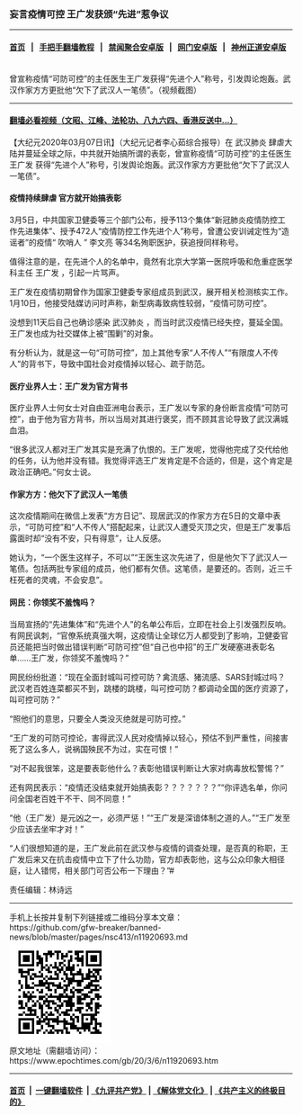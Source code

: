 ### 妄言疫情可控 王广发获颁“先进”惹争议
------------------------

#### [首页](https://github.com/gfw-breaker/banned-news/blob/master/README.md) &nbsp;&nbsp;|&nbsp;&nbsp; [手把手翻墙教程](https://github.com/gfw-breaker/guides/wiki) &nbsp;&nbsp;|&nbsp;&nbsp; [禁闻聚合安卓版](https://github.com/gfw-breaker/bn-android) &nbsp;&nbsp;|&nbsp;&nbsp; [网门安卓版](https://github.com/oGate2/oGate) &nbsp;&nbsp;|&nbsp;&nbsp; [神州正道安卓版](https://github.com/SzzdOgate/update) 



<div><img alt="" class="aligncenter wp-post-image" src="https://i.epochtimes.com/assets/uploads/2020/01/Untitled-12-600x400.jpg"/>
<div class="red16 caption">
 曾宣称疫情“可防可控”的主任医生王广发获得“先进个人”称号，引发舆论炮轰。武汉作家方方更批他“欠下了武汉人一笔债”。（视频截图）
</div>
</div><hr/>

#### [翻墙必看视频（文昭、江峰、法轮功、八九六四、香港反送中...）](https://github.com/gfw-breaker/banned-news/blob/master/pages/link3.md)

<div><p>
 【大纪元2020年03月07日讯】（大纪元记者李心茹综合报导）在
 <ok href="https://www.epochtimes.com/gb/tag/%E6%AD%A6%E6%B1%89%E8%82%BA%E7%82%8E.html">
  武汉肺炎
 </ok>
 肆虐大陆并蔓延全球之际，中共就开始搞所谓的表彰，曾宣称疫情“可防可控”的主任医生
 <ok href="https://www.epochtimes.com/gb/tag/%E7%8E%8B%E5%B9%BF%E5%8F%91.html">
  王广发
 </ok>
 获得“先进个人”称号，引发舆论炮轰。武汉作家方方更批他“欠下了武汉人一笔债”。
</p>
<h4>
 疫情持续肆虐 官方就开始搞表彰
</h4>
<p>
 3月5日，中共国家卫健委等三个部门公布，授予113个集体“新冠肺炎疫情防控工作先进集体”、授予472人“疫情防控工作先进个人”称号，曾遭公安训诫定性为“造谣者”的疫情“
 <ok href="https://www.epochtimes.com/gb/tag/%E5%90%B9%E5%93%A8%E4%BA%BA.html">
  吹哨人
 </ok>
 ”
 <ok href="https://www.epochtimes.com/gb/tag/%E6%9D%8E%E6%96%87%E4%BA%AE.html">
  李文亮
 </ok>
 等34名殉职医护，获追授同样称号。
</p>
<p>
 值得注意的是，在先进个人的名单中，竟然有北京大学第一医院呼吸和危重症医学科主任
 <ok href="https://www.epochtimes.com/gb/tag/%E7%8E%8B%E5%B9%BF%E5%8F%91.html">
  王广发
 </ok>
 ，引起一片骂声。
</p>
<p>
 王广发在疫情初期曾作为国家卫健委专家组成员到武汉，展开相关检测核实工作。1月10日，他接受陆媒访问时声称，新型病毒致病性较弱，“疫情可防可控”。
</p>
<p>
 没想到11天后自己也确诊感染
 <ok href="https://www.epochtimes.com/gb/tag/%E6%AD%A6%E6%B1%89%E8%82%BA%E7%82%8E.html">
  武汉肺炎
 </ok>
 ，而当时武汉疫情已经失控，蔓延全国。王广发也成为社交媒体上被“围剿”的对象。
</p>
<p>
 有分析认为，就是这一句“可防可控”，加上其他专家“人不传人”“有限度人不传人”的背书下，导致中国社会对疫情掉以轻心、疏于防范。
</p>
<h4>
 医疗业界人士：王广发为官方背书
</h4>
<p>
 医疗业界人士何女士对自由亚洲电台表示，王广发以专家的身份断言疫情“可防可控”，由于他为官方背书，所以当局对其进行褒奖，而不顾其言论导致了武汉满城血泪。
</p>
<p>
 “很多武汉人都对王广发其实是充满了仇恨的。王广发呢，觉得他完成了交代给他的任务，认为他并没有错。我觉得评选王广发肯定是不合适的，但是，这个肯定是政治正确吧。”何女士说。
</p>
<h4>
 作家方方：他欠下了武汉人一笔债
</h4>
<p>
 这次疫情期间在微信上发表“方方日记”、现居武汉的作家方方在5日的文章中表示，“可防可控”和“人不传人”搭配起来，让武汉人遭受灭顶之灾，但是王广发事后露面时却“没有不安，只有得意”，让人反感。
</p>
<p>
 她认为，“一个医生这样子，不可以”“王医生这次先进了，但是他欠下了武汉人一笔债。包括两批专家组的成员，他们都有欠债。这笔债，是要还的。否则，近三千枉死者的灵魂，不会安息”。
</p>
<h4>
 网民：你领奖不羞愧吗？
</h4>
<p>
 当局宣扬的“先进集体”和“先进个人”的名单公布后，立即在社会上引发强烈反响。有网民讽刺，“官僚系统真强大啊，这疫情让全球亿万人都受到了影响，卫健委官员还能把当时做出错误判断“可防可控”但“自己也中招”的王广发硬塞进表彰名单……王广发，你领奖不羞愧吗？”
</p>
<p>
 网民纷纷批道：“现在全面封城叫可控可防？禽流感、猪流感、SARS封城过吗？武汉老百姓连菜都买不到，跳楼的跳楼，叫可控可防？都调动全国的医疗资源了，叫可控可防？”
</p>
<p>
 “照他们的意思，只要全人类没灭绝就是可防可控。”
</p>
<p>
 “王广发的可防可控论，害得武汉人民对疫情掉以轻心，预估不到严重性，间接害死了这么多人，说祸国殃民不为过，实在可恨！”
</p>
<p>
 “对不起我很笨，这是要表彰他什么？表彰他错误判断让大家对病毒放松警惕？”
</p>
<p>
 还有网民表示：“疫情还没结束就开始搞表彰？？？？？？？”“你评选名单，你问问全国老百姓干不干、同不同意！”
</p>
<p>
 “他（王广发）是元凶之一，必须严惩！”“王广发是深谙体制之道的人。”“王广发至少应该去坐牢才对！”
</p>
<p>
 “人们很想知道的是，王广发此前在武汉参与疫情的调查处理，是否真的称职，王广发后来又在抗击疫情中立下了什么功勋，官方却表彰他，这与公众印象大相径庭，让人错愕，相关部门可否公布一下理由？”#
</p>
<p>
 责任编辑：林诗远
</p>
</div>
<hr/>
手机上长按并复制下列链接或二维码分享本文章：<br/>
https://github.com/gfw-breaker/banned-news/blob/master/pages/nsc413/n11920693.md <br/>
<a href='https://github.com/gfw-breaker/banned-news/blob/master/pages/nsc413/n11920693.md'><img src='https://github.com/gfw-breaker/banned-news/blob/master/pages/nsc413/n11920693.md.png'/></a> <br/>
原文地址（需翻墙访问）：https://www.epochtimes.com/gb/20/3/6/n11920693.htm


------------------------
#### [首页](https://github.com/gfw-breaker/banned-news/blob/master/README.md) &nbsp;|&nbsp; [一键翻墙软件](https://github.com/gfw-breaker/nogfw/blob/master/README.md) &nbsp;| [《九评共产党》](https://github.com/gfw-breaker/9ping.md/blob/master/README.md#九评之一评共产党是什么) | [《解体党文化》](https://github.com/gfw-breaker/jtdwh.md/blob/master/README.md) | [《共产主义的终极目的》](https://github.com/gfw-breaker/gczydzjmd.md/blob/master/README.md)


<img src='http://gfw-breaker.win/banned-news/pages/nsc413/n11920693.md' width='0px' height='0px'/>